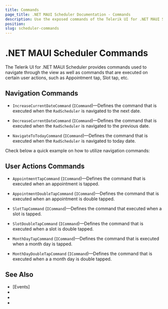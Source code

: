 ```yaml
---
title: Commands
page_title: .NET MAUI Scheduler Documentation - Commands
description: Use the exposed commands of the Telerik UI for .NET MAUI Sheduler to programmatically navigate throught the dates.
position: 
slug: scheduler-commands
---
```


# .NET MAUI Scheduler Commands

The Telerik UI for .NET MAUI Scheduler provides commands used to navigate through the view as well as commands that are executed on certain user actions, such as Appointment tap, Slot tap, etc.

## Navigation Commands

* `IncreaseCurrentDateCommand` (`ICommand`)&mdash;Defines the command that is executed when the `RadScheduler` is navigated to the next date.

* `DecreaseCurrentDateCommand` (`ICommand`)&mdash;Defines the command that is executed when the `RadScheduler` is navigated to the previous date.

* `NavigateToTodayCommand` (`ICommand`)&mdash;Defines the command that is executed when the `RadScheduler` is navigated to today date.

Check below a quick example on how to utilize navigation commands:



## User Actions Commands

* `AppointmentTapCommand` (`ICommand`)&mdash;Defines the command that is executed when an appointment is tapped.

* `AppointmentDoubleTapCommand` (`ICommand`)&mdash;Defines the command that is executed when an appointment is double tapped.

* `SlotTapCommand` (`ICommand`)&mdash;Defines the command that executed when a slot is tapped.

* `SlotDoubleTapCommand` (`ICommand`)&mdash;Defines the command that is executed when a slot is double tapped.

* `MonthDayTapCommand` (`ICommand`)&mdash;Defines the command that is executed when a month day is tapped.

* `MonthDayDoubleTapCommand` (`ICommand`)&mdash;Defines the command that is executed when a a month day is double tapped.

## See Also

- [Events]
- 
- 
- 
